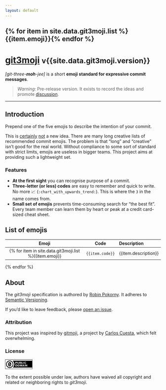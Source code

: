 ```yaml
---
layout: default
---
```

## {% for item in site.data.git3moji.list %}{{item.emoji}}{% endfor %}
<h1>
<a href="./">git3moji</a>
<small>v{{site.data.git3moji.version}}</small>
</h1>

*[git-three-**moh**-jee]*  is a short **emoji standard for expressive commit messages**.

> *Warning:* Pre-release version. It exists to record the ideas and promote [discussion](https://github.com/robinpokorny/git3moji/issues).

<!-- @TODO
[Introduction](#introduction) –
[List](#list-of-emojis) –
[Features](#features) –
[About](#about)
-->
---

## Introduction

Prepend one of the five emojis to describe the intention of your commit.

This is
[certainly](https://gitmoji.carloscuesta.me/)
[not](https://github.com/slashsBin/styleguide-git-commit-message)
a new idea. There are many long creative lists of recommended commit emojis. The problem is that “long” and “creative” isn’t good for the real world. Without compliance to some sort of standard with strict limits, emojis are useless in bigger teams. This project aims at providing such a lightweight set.

### Features
* **At the first sight** you can recognise purpose of a commit.
* **Three-letter (or less) codes** are easy to remember and quick to write. No more 📈 (`:chart_with_upwards_trend:`). This is where the `3` in the name comes from.
* **Small set of emojis** prevents time-consuming search for “the best fit”. Every team member can learn them by heart or peak at a credit card-sized cheat sheet.

## List of emojis

Emoji| Code    | Description
:---:|:---:    |:---
{% for item in site.data.git3moji.list %}{{item.emoji}} | `{{item.code}}` | {{item.description}}
{% endfor %}

<!-- @TODO
## Usage
`git commit -m ":zap: Add users endpoint, fixes #27"`
`1b74135 ⚡️ Add users endpoint, fixes #27`
-->

## About
The *git3moji* specification is authored by [Robin Pokorny](https://robinpokorny.com/).
It adheres to [Semantic Versioning](http://semver.org/spec/v2.0.0.html).

If you’d like to leave feedback, please [open an issue](https://github.com/robinpokorny/git3moji/issues).

### Attribution
This project was inspired by [gitmoji](https://gitmoji.carloscuesta.me/), a project by [Carlos Cuesta](https://carloscuesta.me/), which felt overwhelming.

### License

<a href="http://creativecommons.org/publicdomain/zero/1.0/">
  <img src="./images/cc-zero.png" width="88">
</a>

To the extent possible under law, authors have waived all copyright and related or neighboring rights to *git3moji*.
